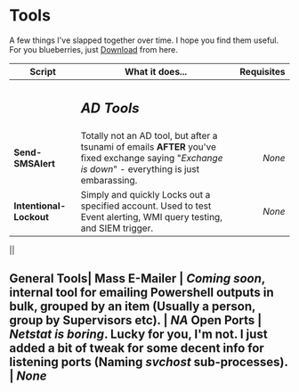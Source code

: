 # Tools
A few things I've slapped together over time.  I hope you find them useful.
For you blueberries, just [Download](https://github.com/BlueTeamNinja/Tools/archive/master.zip "The path to greatness")  from here.  

**Script** | What it does... | Requisites
---|---|---:
||<h2> *AD Tools* |
**Send-SMSAlert** | Totally not an AD tool, but after a tsunami of emails **AFTER** you've fixed exchange saying "*Exchange is down*" - everything is just embarassing.  | *None*
**Intentional-Lockout** | Simply and quickly Locks out a specified account.  Used to test Event alerting, WMI query testing, and SIEM trigger. | *None*

||<h2> General Tools|
**Mass E-Mailer** | *Coming soon*, internal tool for emailing Powershell outputs in bulk, grouped by an item (Usually a person, group by Supervisors etc).  | *NA*
**Open Ports** | _Netstat is boring_.  Lucky for you, I'm not.  I just added a bit of tweak for some decent info for listening ports (Naming *svchost* sub-processes). | *None*
